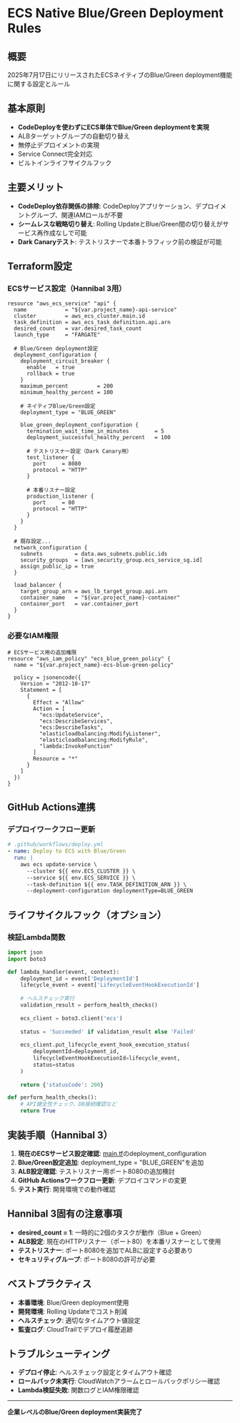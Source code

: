 # ECS Native Blue/Green Deployment Rules

## 概要
2025年7月17日にリリースされたECSネイティブのBlue/Green deployment機能に関する設定とルール

## 基本原則
- **CodeDeployを使わずにECS単体でBlue/Green deploymentを実現**
- ALBターゲットグループの自動切り替え
- 無停止デプロイメントの実現
- Service Connect完全対応
- ビルトインライフサイクルフック

## 主要メリット
- **CodeDeploy依存関係の排除**: CodeDeployアプリケーション、デプロイメントグループ、関連IAMロールが不要
- **シームレスな戦略切り替え**: Rolling UpdateとBlue/Green間の切り替えがサービス再作成なしで可能
- **Dark Canaryテスト**: テストリスナーで本番トラフィック前の検証が可能

## Terraform設定

### ECSサービス設定（Hannibal 3用）
```hcl
resource "aws_ecs_service" "api" {
  name            = "${var.project_name}-api-service"
  cluster         = aws_ecs_cluster.main.id
  task_definition = aws_ecs_task_definition.api.arn
  desired_count   = var.desired_task_count
  launch_type     = "FARGATE"
  
  # Blue/Green deployment設定
  deployment_configuration {
    deployment_circuit_breaker {
      enable   = true
      rollback = true
    }
    maximum_percent         = 200
    minimum_healthy_percent = 100
    
    # ネイティブBlue/Green設定
    deployment_type = "BLUE_GREEN"
    
    blue_green_deployment_configuration {
      termination_wait_time_in_minutes        = 5
      deployment_successful_healthy_percent   = 100
      
      # テストリスナー設定（Dark Canary用）
      test_listener {
        port     = 8080
        protocol = "HTTP"
      }
      
      # 本番リスナー設定
      production_listener {
        port     = 80
        protocol = "HTTP"
      }
    }
  }
  
  # 既存設定...
  network_configuration {
    subnets          = data.aws_subnets.public.ids
    security_groups  = [aws_security_group.ecs_service_sg.id]
    assign_public_ip = true
  }
  
  load_balancer {
    target_group_arn = aws_lb_target_group.api.arn
    container_name   = "${var.project_name}-container"
    container_port   = var.container_port
  }
}
```

### 必要なIAM権限
```hcl
# ECSサービス用の追加権限
resource "aws_iam_policy" "ecs_blue_green_policy" {
  name = "${var.project_name}-ecs-blue-green-policy"
  
  policy = jsonencode({
    Version = "2012-10-17"
    Statement = [
      {
        Effect = "Allow"
        Action = [
          "ecs:UpdateService",
          "ecs:DescribeServices",
          "ecs:DescribeTasks",
          "elasticloadbalancing:ModifyListener",
          "elasticloadbalancing:ModifyRule",
          "lambda:InvokeFunction"
        ]
        Resource = "*"
      }
    ]
  })
}
```

## GitHub Actions連携

### デプロイワークフロー更新
```yaml
# .github/workflows/deploy.yml
- name: Deploy to ECS with Blue/Green
  run: |
    aws ecs update-service \
      --cluster ${{ env.ECS_CLUSTER }} \
      --service ${{ env.ECS_SERVICE }} \
      --task-definition ${{ env.TASK_DEFINITION_ARN }} \
      --deployment-configuration deploymentType=BLUE_GREEN
```

## ライフサイクルフック（オプション）

### 検証Lambda関数
```python
import json
import boto3

def lambda_handler(event, context):
    deployment_id = event['DeploymentId']
    lifecycle_event = event['LifecycleEventHookExecutionId']
    
    # ヘルスチェック実行
    validation_result = perform_health_checks()
    
    ecs_client = boto3.client('ecs')
    
    status = 'Succeeded' if validation_result else 'Failed'
    
    ecs_client.put_lifecycle_event_hook_execution_status(
        deploymentId=deployment_id,
        lifecycleEventHookExecutionId=lifecycle_event,
        status=status
    )
    
    return {'statusCode': 200}

def perform_health_checks():
    # API健全性チェック、DB接続確認など
    return True
```

## 実装手順（Hannibal 3）
1. **現在のECSサービス設定確認**: [main.tf](terraform/backend/main.tf#L217)のdeployment_configuration
2. **Blue/Green設定追加**: deployment_type = "BLUE_GREEN"を追加
3. **ALB設定確認**: テストリスナー用ポート8080の追加検討
4. **GitHub Actionsワークフロー更新**: デプロイコマンドの変更
5. **テスト実行**: 開発環境での動作確認

## Hannibal 3固有の注意事項
- **desired_count = 1**: 一時的に2個のタスクが動作（Blue + Green）
- **ALB設定**: 現在のHTTPリスナー（ポート80）を本番リスナーとして使用
- **テストリスナー**: ポート8080を追加でALBに設定する必要あり
- **セキュリティグループ**: ポート8080の許可が必要

## ベストプラクティス
- **本番環境**: Blue/Green deployment使用
- **開発環境**: Rolling Updateでコスト削減
- **ヘルスチェック**: 適切なタイムアウト値設定
- **監査ログ**: CloudTrailでデプロイ履歴追跡

## トラブルシューティング
- **デプロイ停止**: ヘルスチェック設定とタイムアウト確認
- **ロールバック未実行**: CloudWatchアラームとロールバックポリシー確認
- **Lambda検証失敗**: 関数ログとIAM権限確認

---
**企業レベルのBlue/Green deployment実装完了**